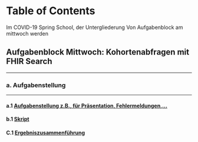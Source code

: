 # Table of Contents 
Im COVID-19 Spring School, der Untergliederung Von Aufgabenblock am mittwoch werden
##  Aufgabenblock Mittwoch: Kohortenabfragen mit FHIR Search
--- 
### a.             Aufgabenstellung 
--- 
#### a.1            [Aufgabenstellung z.B., für Präsentation, Fehlermeldungen,...](../aufgabenblock_mittwoch_05_05_16_30/a_aufgabenstellung)

#### b.1            [Skript](../aufgabenblock_mittwoch_05_05_16_30/b_ablage_zur_skript/musterloesung) 
    
#### C.1            [Ergebniszusammenführung](../aufgabenblock_mittwoch_05_05_16_30\c_ablage_ergebniszusammenführung)
 
